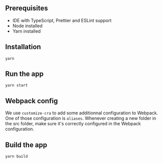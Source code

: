## Prerequisites

- IDE with TypeScript, Prettier and ESLint support
- Node installed
- Yarn installed

## Installation

`yarn`

## Run the app

`yarn start`

## Webpack config

We use `customize-cra` to add some additionnal configuration to Webpack.
One of those configuration is `aliases`. Whenever creating a new folder in the src folder, make sure it's correctly configured in the Webpack configuration.

## Build the app

`yarn build`
